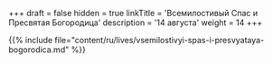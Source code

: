 +++
draft = false
hidden = true
linkTitle = 'Всемилостивый Спас и Пресвятая Богородица'
description = '14 августа'
weight = 14
+++

{{% include file="content/ru/lives/vsemilostivyi-spas-i-presvyataya-bogorodica.md" %}}
